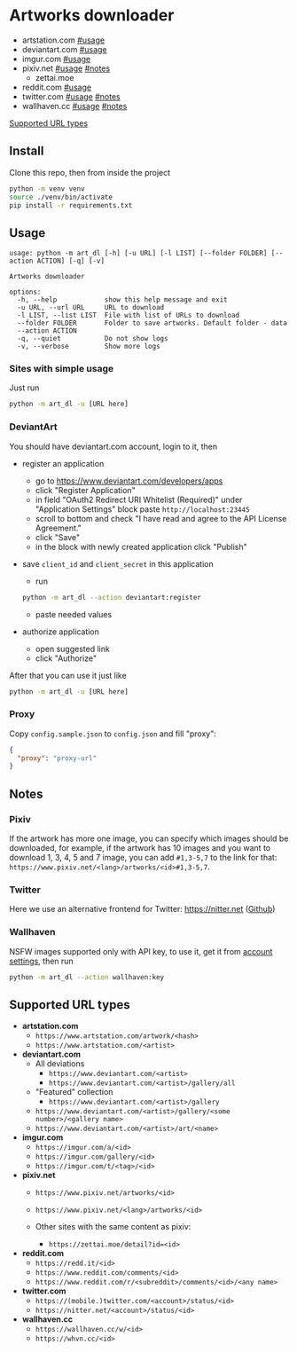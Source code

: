 # Artworks downloader

- artstation.com [#usage](#sites-with-simple-usage)
- deviantart.com [#usage](#deviantart)
- imgur.com [#usage](#sites-with-simple-usage)
- pixiv.net [#usage](#sites-with-simple-usage) [#notes](#pixiv)
  - zettai.moe
- reddit.com [#usage](#sites-with-simple-usage)
- twitter.com [#usage](#sites-with-simple-usage) [#notes](#twitter)
- wallhaven.cc [#usage](#sites-with-simple-usage) [#notes](#wallhaven)

[Supported URL types](#supported-url-types)

## Install

Clone this repo, then from inside the project

```sh
python -m venv venv
source ./venv/bin/activate
pip install -r requirements.txt
```

## Usage

```
usage: python -m art_dl [-h] [-u URL] [-l LIST] [--folder FOLDER] [--action ACTION] [-q] [-v]

Artworks downloader

options:
  -h, --help            show this help message and exit
  -u URL, --url URL     URL to download
  -l LIST, --list LIST  File with list of URLs to download
  --folder FOLDER       Folder to save artworks. Default folder - data
  --action ACTION
  -q, --quiet           Do not show logs
  -v, --verbose         Show more logs
```

### Sites with simple usage

Just run

```sh
python -m art_dl -u [URL here]
```

### DeviantArt

You should have deviantart.com account, login to it, then

- register an application
  - go to https://www.deviantart.com/developers/apps
  - click "Register Application"
  - in field "OAuth2 Redirect URI Whitelist (Required)" under "Application Settings" block paste `http://localhost:23445`
  - scroll to bottom and check "I have read and agree to the API License Agreement."
  - click "Save"
  - in the block with newly created application click "Publish"

- save `client_id` and `client_secret` in this application
  - run

  ```sh
  python -m art_dl --action deviantart:register
  ```

  - paste needed values

- authorize application
  - open suggested link
  - click "Authorize"

After that you can use it just like

```sh
python -m art_dl -u [URL here]
```

### Proxy

Copy `config.sample.json` to `config.json` and fill "proxy":

```json
{
  "proxy": "proxy-url"
}
```

## Notes

### Pixiv

If the artwork has more one image, you can specify which images should be downloaded, for example, if the artwork has 10 images and you want to download 1, 3, 4, 5 and 7 image, you can add `#1,3-5,7` to the link for that: `https://www.pixiv.net/<lang>/artworks/<id>#1,3-5,7`.

### Twitter

Here we use an alternative frontend for Twitter: https://nitter.net ([Github](https://github.com/zedeus/nitter))

### Wallhaven

NSFW images supported only with API key, to use it, get it from [account settings](https://wallhaven.cc/settings/account), then run

```sh
python -m art_dl --action wallhaven:key
```

## Supported URL types

- **artstation.com**
  - `https://www.artstation.com/artwork/<hash>`
  - `https://www.artstation.com/<artist>`
- **deviantart.com**
  - All deviations
    - `https://www.deviantart.com/<artist>`
    - `https://www.deviantart.com/<artist>/gallery/all`
  - "Featured" collection
    - `https://www.deviantart.com/<artist>/gallery`
  - `https://www.deviantart.com/<artist>/gallery/<some number>/<gallery name>`
  - `https://www.deviantart.com/<artist>/art/<name>`
- **imgur.com**
  - `https://imgur.com/a/<id>`
  - `https://imgur.com/gallery/<id>`
  - `https://imgur.com/t/<tag>/<id>`
- **pixiv.net**
  - `https://www.pixiv.net/artworks/<id>`
  - `https://www.pixiv.net/<lang>/artworks/<id>`

  - Other sites with the same content as pixiv:
    - `https://zettai.moe/detail?id=<id>`
- **reddit.com**
  - `https://redd.it/<id>`
  - `https://www.reddit.com/comments/<id>`
  - `https://www.reddit.com/r/<subreddit>/comments/<id>/<any name>`
- **twitter.com**
  - `https://(mobile.)twitter.com/<account>/status/<id>`
  - `https://nitter.net/<account>/status/<id>`
- **wallhaven.cc**
  - `https://wallhaven.cc/w/<id>`
  - `https://whvn.cc/<id>`
